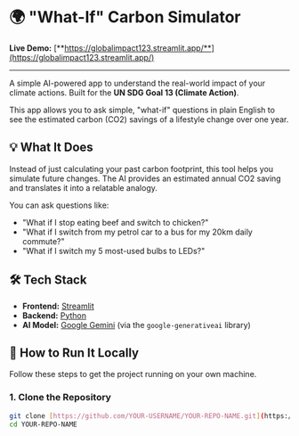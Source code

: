 # 🌍 "What-If" Carbon Simulator

**Live Demo:** [**https://globalimpact123.streamlit.app/**](https://globalimpact123.streamlit.app/)

---

A simple AI-powered app to understand the real-world impact of your climate actions. Built for the **UN SDG Goal 13 (Climate Action)**.

This app allows you to ask simple, "what-if" questions in plain English to see the estimated carbon (CO2) savings of a lifestyle change over one year.



## 💡 What It Does

Instead of just calculating your past carbon footprint, this tool helps you simulate future changes. The AI provides an estimated annual CO2 saving and translates it into a relatable analogy.

You can ask questions like:
* "What if I stop eating beef and switch to chicken?"
* "What if I switch from my petrol car to a bus for my 20km daily commute?"
* "What if I switch my 5 most-used bulbs to LEDs?"

## 🛠️ Tech Stack

* **Frontend:** [Streamlit](https://streamlit.io/)
* **Backend:** [Python](https://www.python.org/)
* **AI Model:** [Google Gemini](https://ai.google.dev/) (via the `google-generativeai` library)

## 🚀 How to Run It Locally

Follow these steps to get the project running on your own machine.

### 1. Clone the Repository
```bash
git clone [https://github.com/YOUR-USERNAME/YOUR-REPO-NAME.git](https://github.com/YOUR-USERNAME/YOUR-REPO-NAME.git)
cd YOUR-REPO-NAME
